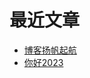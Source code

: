 # 最近文章
<!-- BLOG-POST-LIST:START -->
- [博客扬帆起航](https://vayfou.cn/af7317c9/)
- [你好2023](https://vayfou.cn/1006cd9b/)
<!-- BLOG-POST-LIST:END -->
